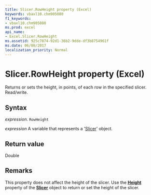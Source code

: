 ```yaml
---
title: Slicer.RowHeight property (Excel)
keywords: vbaxl10.chm905080
f1_keywords:
- vbaxl10.chm905080
ms.prod: excel
api_name:
- Excel.Slicer.RowHeight
ms.assetid: 925c7874-92d1-36b2-9dde-df3b8754961f
ms.date: 06/08/2017
localization_priority: Normal
---
```



# Slicer.RowHeight property (Excel)

Returns or sets the height, in points, of each row in the specified slicer. Read/write.


## Syntax

_expression_. `RowHeight`

_expression_ A variable that represents a '[Slicer](Excel.Slicer.md)' object.


## Return value

Double


## Remarks

This property does not affect the height of the slicer. Use the  **[Height](Excel.Slicer.Height.md)** property of the **[Slicer](Excel.Slicer.md)** object to return or set the height of the slicer.


